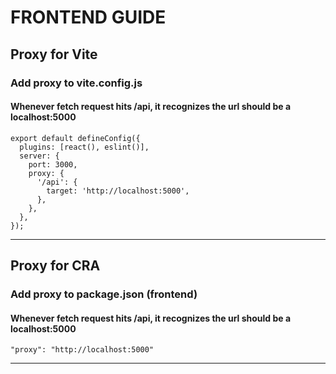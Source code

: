 # FRONTEND GUIDE

## Proxy for Vite

### Add proxy to vite.config.js

#### Whenever fetch request hits /api, it recognizes the url should be a localhost:5000
```
export default defineConfig({
  plugins: [react(), eslint()],
  server: {
    port: 3000,
    proxy: {
      '/api': {
        target: 'http://localhost:5000',
      },
    },
  },
});
```

---

## Proxy for CRA

### Add proxy to package.json (frontend) 

#### Whenever fetch request hits /api, it recognizes the url should be a localhost:5000
```
"proxy": "http://localhost:5000"
```
---
